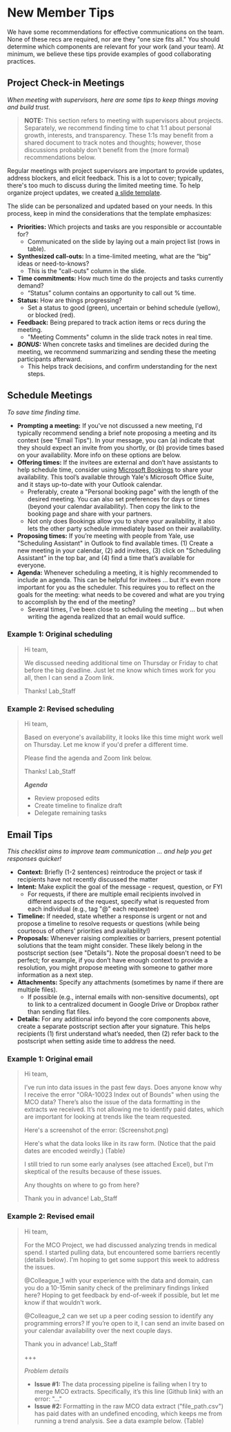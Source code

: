 # New Member Tips

We have some recommendations for effective communications on the team. None of these recs are required, nor are they "one size fits all." You should determine which components are relevant for your work (and your team). At minimum, we believe these tips provide examples of good collaborating practices.

## Project Check-in Meetings

*When meeting with supervisors, here are some tips to keep things moving and build trust.*

> **NOTE:** This section refers to meeting with supervisors about projects. Separately, we recommend finding time to chat 1:1 about personal growth, interests, and transparency. These 1:1s may benefit from a shared document to track notes and thoughts; however, those discussions probably don't benefit from the (more formal) recommendations below.

Regular meetings with project supervisors are important to provide updates, address blockers, and elicit feedback. This is a lot to cover; typically, there's too much to discuss during the limited meeting time. To help organize project updates, we created [a slide template](https://docs.google.com/presentation/d/1FRSLc9K6z2stOXpcM7uPLf_43da_h2Q_Qy5sJxfnc4w/edit#slide=id.g3075ba84a90_0_0).

The slide can be personalized and updated based on your needs. In this process, keep in mind the considerations that the template emphasizes:

- **Priorities:** Which projects and tasks are you responsible or accountable for?
	- Communicated on the slide by laying out a main project list (rows in table).
- **Synthesized call-outs:** In a time-limited meeting, what are the “big” ideas or need-to-knows?
	- This is the "call-outs" column in the slide.
- **Time commitments:** How much time do the projects and tasks currently demand?
	- “Status” column contains an opportunity to call out % time.
- **Status:** How are things progressing?
	- Set a status to good (green), uncertain or behind schedule (yellow), or blocked (red).
- **Feedback:** Being prepared to track action items or recs during the meeting.
	- "Meeting Comments" column in the slide track notes in real time.
- ***BONUS:*** When concrete tasks and timelines are decided during the meeting, we recommend summarizing and sending these the meeting participants afterward.
	- This helps track decisions, and confirm understanding for the next steps.

## Schedule Meetings

*To save time finding time.*

- **Prompting a meeting:** If you've not discussed a new meeting, I'd typically recommend sending a brief note proposing a meeting and its context (see "Email Tips"). In your message, you can (a) indicate that they should expect an invite from you shortly, or (b) provide times based on your availability. More info on these options are below.
- **Offering times:** If the invitees are external and don’t have assistants to help schedule time, consider using [Microsoft Bookings](https://outlook.office.com/bookings/homepage) to share your availability. This tool’s available through Yale's Microsoft Office Suite, and it stays up-to-date with your Outlook calendar.
	- Preferably, create a "Personal booking page" with the length of the desired meeting. You can also set preferences for days or times (beyond your calendar availability). Then copy the link to the booking page and share with your partners.
	- Not only does Bookings allow you to share your availability, it also lets the other party schedule immediately based on their availability.
- **Proposing times:** If you’re meeting with people from Yale, use "Scheduling Assistant" in Outlook to find available times. (1) Create a new meeting in your calendar, (2) add invitees, (3) click on "Scheduling Assistant" in the top bar, and (4) find a time that’s available for everyone.
- **Agenda:** Whenever scheduling a meeting, it is highly recommended to include an agenda. This can be helpful for invitees ... but it's even more important for you as the scheduler. This requires you to reflect on the goals for the meeting: what needs to be covered and what are you trying to accomplish by the end of the meeting?
	- Several times, I've been close to scheduling the meeting ... but when writing the agenda realized that an email would suffice.

### Example 1: Original scheduling

> Hi team,
> 
> We discussed needing additional time on Thursday or Friday to chat before the big deadline. Just let me know which times work for you all, then I can send a Zoom link.
> 
> Thanks!
> Lab_Staff

### Example 2: Revised scheduling

> Hi team,
> 
> Based on everyone's availability, it looks like this time might work well on Thursday. Let me know if you'd prefer a different time.
> 
> Please find the agenda and Zoom link below.
> 
> Thanks!
> Lab_Staff
> 
> ***Agenda***
> - Review proposed edits
> - Create timeline to finalize draft
> - Delegate remaining tasks

## Email Tips

*This checklist aims to improve team communication … and help you get responses quicker!*

- **Context:** Briefly (1-2 sentences) reintroduce the project or task if recipients have not recently discussed the matter
- **Intent:** Make explicit the goal of the message - request, question, or FYI
	- For requests, if there are multiple email recipients involved in different aspects of the request, specify what is requested from each individual (e.g., tag "@" each requestee)
- **Timeline:** If needed, state whether a response is urgent or not and propose a timeline to resolve requests or questions (while being courteous of others' priorities and availability!)
- **Proposals:** Whenever raising complexities or barriers, present potential solutions that the team might consider. These likely belong in the postscript section (see "Details"). Note the proposal doesn't need to be perfect; for example, if you don’t have enough context to provide a resolution, you might propose meeting with someone to gather more information as a next step.
- **Attachments:** Specify any attachments (sometimes by name if there are multiple files).
	- If possible (e.g., internal emails with non-sensitive documents), opt to link to a centralized document in Google Drive or Dropbox rather than sending flat files.
- **Details:** For any additional info beyond the core components above, create a separate postscript section after your signature. This helps recipients (1) first understand what’s needed, then (2) refer back to the postscript when setting aside time to address the need.

### Example 1: Original email

> Hi team,
> 
> I’ve run into data issues in the past few days. Does anyone know why I receive the error "ORA-10023 Index out of Bounds" when using the MCO data? There’s also the issue of the data formatting in the extracts we received. It’s not allowing me to identify paid dates, which are important for looking at trends like the team requested.
> 
> Here's a screenshot of the error: (Screenshot.png)
> 
> Here's what the data looks like in its raw form. (Notice that the paid dates are encoded weirdly.) (Table)
> 
> I still tried to run some early analyses (see attached Excel), but I'm skeptical of the results because of these issues.
> 
> Any thoughts on where to go from here?
> 
> Thank you in advance!
> Lab_Staff

### Example 2: Revised email

> Hi team,
> 
> For the MCO Project, we had discussed analyzing trends in medical spend. I started pulling data, but encountered some barriers recently (details below). I'm hoping to get some support this week to address the issues.
> 
> @Colleague_1 with your experience with the data and domain, can you do a 10-15min sanity check of the preliminary findings linked here? Hoping to get feedback by end-of-week if possible, but let me know if that wouldn't work.
> 
> @Colleague_2 can we set up a peer coding session to identify any programming errors? If you’re open to it, I can send an invite based on your calendar availability over the next couple days.
> 
> Thank you in advance!
> Lab_Staff
> 
> +++
> 
> *Problem details*
> - **Issue #1:** The data processing pipeline is failing when I try to merge MCO extracts. Specifically, it’s this line (Github link) with an error: "..."
> - **Issue #2:** Formatting in the raw MCO data extract ("file_path.csv") has paid dates with an undefined encoding, which keeps me from running a trend analysis. See a data example below.
> (Table)

